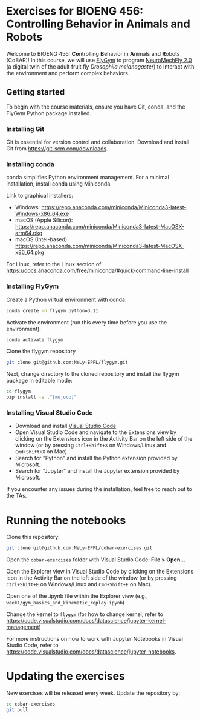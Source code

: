 # Exercises for BIOENG 456: Controlling Behavior in Animals and Robots
Welcome to BIOENG 456: **Co**ntrolling **B**ehavior in **A**nimals and **R**obots (CoBAR)! In this course, we will use [FlyGym](https://github.com/NeLy-EPFL/flygym) to program [NeuroMechFly 2.0](https://www.biorxiv.org/content/10.1101/2023.09.18.556649v3) (a digital twin of the adult fruit fly *Drosophila melanogaster*) to interact with the environment and perform complex behaviors.
## Getting started
To begin with the course materials, ensure you have Git, conda, and the FlyGym Python package installed.
### Installing Git
Git is essential for version control and collaboration. Download and install Git from https://git-scm.com/downloads.
### Installing conda
conda simplifies Python environment management. For a minimal installation, install conda using Miniconda.

Link to graphical installers:
- Windows: https://repo.anaconda.com/miniconda/Miniconda3-latest-Windows-x86_64.exe
- macOS (Apple Silicon): https://repo.anaconda.com/miniconda/Miniconda3-latest-MacOSX-arm64.pkg
- macOS (Intel-based): https://repo.anaconda.com/miniconda/Miniconda3-latest-MacOSX-x86_64.pkg

For Linux, refer to the Linux section of https://docs.anaconda.com/free/miniconda/#quick-command-line-install
### Installing FlyGym
Create a Python virtual environment with conda:
```sh
conda create -n flygym python=3.11
```
Activate the environment (run this every time before you use the environment):
```sh
conda activate flygym
```
Clone the flygym repository
```sh
git clone git@github.com:NeLy-EPFL/flygym.git
```
Next, change directory to the cloned repository and install the flygym package in editable mode:
```sh
cd flygym
pip install -e ."[mujoco]"
```
### Installing Visual Studio Code
- Download and install [Visual Studio Code](https://code.visualstudio.com)
- Open Visual Studio Code and navigate to the Extensions view by clicking on the Extensions icon in the Activity Bar on the left side of the window (or by pressing `Ctrl+Shift+X` on Windows/Linux and `Cmd+Shift+X` on Mac).
- Search for "Python" and install the Python extension provided by Microsoft.
- Search for "Jupyter" and install the Jupyter extension provided by Microsoft.

If you encounter any issues during the installation, feel free to reach out to the TAs.
# Running the notebooks
Clone this repository:
```sh
git clone git@github.com:NeLy-EPFL/cobar-exercises.git
```
Open the `cobar-exercises` folder with Visual Studio Code: **File > Open...**

Open the Explorer view in Visual Studio Code by clicking on the Extensions icon in the Activity Bar on the left side of the window (or by pressing `Ctrl+Shift+E` on Windows/Linux and `Cmd+Shift+E` on Mac).

Open one of the .ipynb file within the Explorer view (e.g., `week1/gym_basics_and_kinematic_replay.ipynb`)

Change the kernel to `flygym` (for how to change kernel, refer to https://code.visualstudio.com/docs/datascience/jupyter-kernel-management)

For more instructions on how to work with Jupyter Notebooks in Visual Studio Code, refer to https://code.visualstudio.com/docs/datascience/jupyter-notebooks.
# Updating the exercises
New exercises will be released every week. Update the repository by:
```sh
cd cobar-exercises
git pull
```
